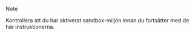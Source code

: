 > [!NOTE]
> Kontrollera att du har aktiverat sandbox-miljön innan du fortsätter med de här instruktionerna.